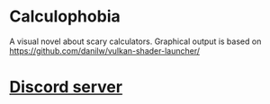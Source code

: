 # Calculophobia
A visual novel about scary calculators.
Graphical output is based on https://github.com/danilw/vulkan-shader-launcher/
# [**Discord server**](https://discord.gg/BvfPC4c)
